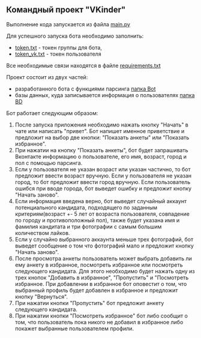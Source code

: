 ## Командный проект "VKinder"
Выполнение кода запускается из файла [main.py](https://github.com/NadezhdaLimanova/VKinder/blob/main/main.py)

Для успешного запуска бота необходимо заполнить: 

* [token.txt](https://github.com/NadezhdaLimanova/VKinder/blob/main/Bot/token.txt) - токен группы для бота, 
* [token_vk.txt](https://github.com/NadezhdaLimanova/VKinder/blob/main/Bot/token_vk.txt) - токен пользователя

Все необходимые связи находятся в файле [requirements.txt](https://github.com/NadezhdaLimanova/VKinder/blob/main/requirements.txt)


Проект состоит из двух частей: 

* разработанного бота с функциями парсинга [папка Bot](https://github.com/NadezhdaLimanova/VKinder/tree/main/Bot)
* базы данных, куда записывается информация о пользователях [папка BD](https://github.com/NadezhdaLimanova/VKinder/tree/main/BD)

Бот работает следующим образом:

1. После запуска приложения необходимо нажать кнопку "Начать" в чате или написать "привет". Бот напишет именное приветствие и предложит на выбор две кнопки: "Показать анкеты" или "Показать избранное".
2. При нажатии на кнопку "Показать анкеты", бот будет запрашивать Вконтакте информацию о пользователе, его имя, возраст, город и пол с помощью парсинга.
3. Если у пользователя не указан возраст или указан частично, то бот предложит ввести возраст вручную. Если у пользователя не указан город, то бот предложит ввести город вручную. Если пользователь ошибся при вводе города, бот выведет ошибку и предложит кнопку "Начать заново".
4. Если информация введена верно, бот выведет случайный аккаунт потенциального кандидата, подходящего по заданным критериям(возраст +- 5 лет от возраста пользователя, совпадение по городу и противоположный пол), также будет указана имя и фамилия кандитата и три фотографии с самым большим количеством лайков.
5. Если у случайно выбранного аккаунта меньше трех фотографий, бот выведет сообщение о том что фотографий мало и предложит кнопку "Начать заново".
6. После просмотра анкеты пользователь может выбрать добавить ли ему анкету в избранное, посмотреть избранное или посмотреть следующего кандидата. Для этого необходимо будет нажать одну из трех кнопок "Добавить в избранное", "Пропустить" и "Посмотреть избранное. При добавлении в избранное бот оповестит о том, что выбранный профиль будет добавлен в избранное и предложит кнопку "Вернуться".
7. При нажатии кнопки "Пропустить" бот предложит анкету следующего кандидата.
8. При нажатии кнопки "Посмотреть избранное" бот либо сообщит о том, что пользователь пока никого не добавил в избранное либо покажет выбранные пользователем профили.



 
